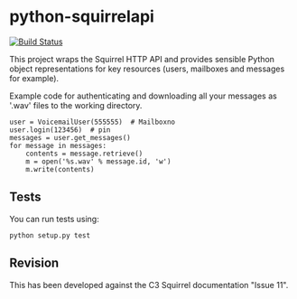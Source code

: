 # python-squirrelapi

[![Build Status](https://secure.travis-ci.org/oucs/python-squirrelapi.png?branch=master)](http://travis-ci.org/oucs/python-squirrelapi)

This project wraps the Squirrel HTTP API and provides sensible Python object representations for key resources (users, mailboxes and messages for example).

Example code for authenticating and downloading all your messages as '.wav' files to the working directory.


    user = VoicemailUser(555555)  # Mailboxno
    user.login(123456)  # pin
    messages = user.get_messages()
    for message in messages:
        contents = message.retrieve()
        m = open('%s.wav' % message.id, 'w')
        m.write(contents)

## Tests

You can run tests using:

    python setup.py test

## Revision

This has been developed against the C3 Squirrel documentation "Issue 11". 
